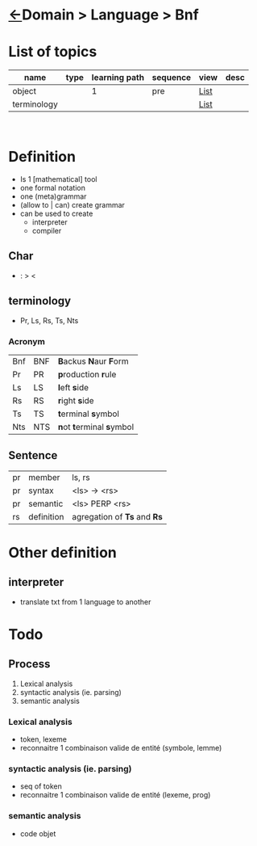 <head><link rel="stylesheet" href="../../../md.css"/><script src="../../../md.js"></script></head>

[//]: #(Reference)
[Repo_Readme]:   ../../list/language_list.md

[Term_List]:     ./list/term_list.md
[Object_List]:   ./list/object_list.md

# [&larr;][Repo_Readme]Domain > Language > Bnf

# List of topics
|name|type|learning path|sequence|view|desc|
|-|-|-|-|-|-|
|object||1|pre|[List][Object_List]|
|terminology||||[List][Term_List]|
<br>


# Definition
- Is 1 [mathematical] tool
- one formal notation
- one (meta)grammar
- (allow to | can) create grammar
- can be used to create
  - interpreter
  - compiler

## Char
- : &gt; &lt;

## terminology
- Pr, Ls, Rs, Ts, Nts

### Acronym
||||
|-|-|-|
|Bnf|BNF|**B**ackus **N**aur **F**orm|
|Pr|PR|**p**roduction **r**ule|
|Ls|LS|**l**eft **s**ide|
|Rs|RS|**r**ight **s**ide|
|Ts|TS|**t**erminal **s**ymbol
|Nts|NTS|**n**ot **t**erminal **s**ymbol

## Sentence

||||
|-|-|-|
|pr|member|ls, rs|
|pr|syntax|\<ls\> &rarr; \<rs\>|
|pr|semantic|\<ls\> PERP \<rs\>|
|rs|definition|agregation of **Ts** and **Rs**|

# Other definition
## interpreter
- translate txt from 1 language to another


# Todo

## Process
1. Lexical analysis
1. syntactic analysis (ie. parsing)
1. semantic analysis

### Lexical analysis
- token, lexeme
- reconnaitre 1 combinaison valide de entité (symbole, lemme)
### syntactic analysis (ie. parsing)
- seq of token
- reconnaitre 1 combinaison valide de entité (lexeme, prog)
### semantic analysis
- code objet